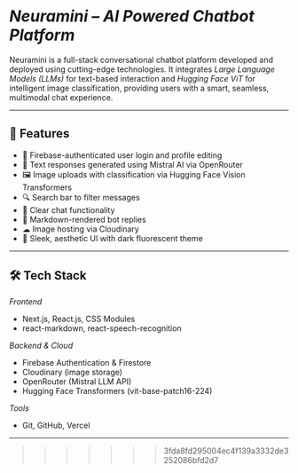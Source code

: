 
# *Neuramini – AI Powered Chatbot Platform*

Neuramini is a full-stack conversational chatbot platform developed and deployed using cutting-edge technologies. It integrates *Large Language Models (LLMs)* for text-based interaction and *Hugging Face ViT* for intelligent image classification, providing users with a smart, seamless, multimodal chat experience.

---

## 🚀 Features

- 🔐 Firebase-authenticated user login and profile editing  
- 💬 Text responses generated using Mistral AI via OpenRouter  
- 🖼 Image uploads with classification via Hugging Face Vision Transformers   
- 🔍 Search bar to filter messages  
- 🧹 Clear chat functionality  
- 📝 Markdown-rendered bot replies  
- ☁ Image hosting via Cloudinary  
- 🎨 Sleek, aesthetic UI with dark fluorescent theme  

---

## 🛠 Tech Stack

*Frontend*  
- Next.js, React.js, CSS Modules  
- react-markdown, react-speech-recognition  

*Backend & Cloud*  
- Firebase Authentication & Firestore  
- Cloudinary (image storage)  
- OpenRouter (Mistral LLM API)  
- Hugging Face Transformers (vit-base-patch16-224)  

*Tools*  
- Git, GitHub, Vercel  

---

>>>>>>> 3fda8fd295004ec4f139a3332de3252086bfd2d7
